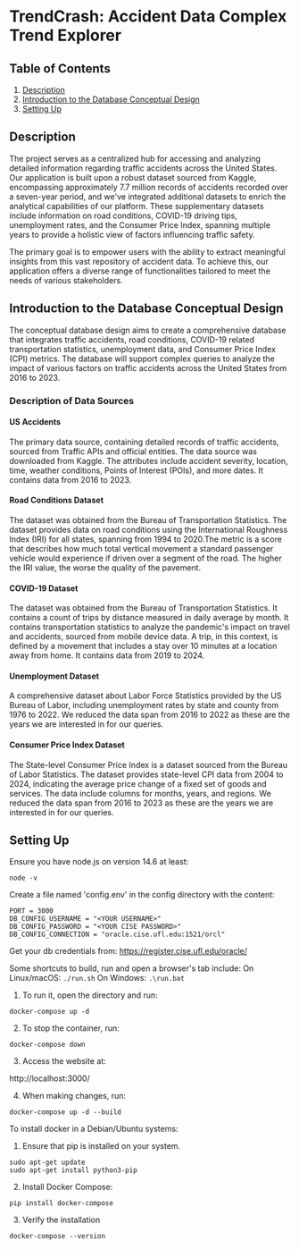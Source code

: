 # TrendCrash: Accident Data Complex Trend Explorer

## Table of Contents

1. [Description](#Description)
2. [Introduction to the Database Conceptual Design](#Introduction-to-the-Database-Conceptual-Design)
3. [Setting Up](#Setting-Up)

## Description

The project serves as a centralized hub for accessing and analyzing detailed information regarding traffic accidents across the United States. Our application is built upon a robust dataset sourced from Kaggle, encompassing approximately 7.7 million records of accidents recorded over a seven-year period, and we've integrated additional datasets to enrich the analytical capabilities of our platform. These supplementary datasets include information on road conditions, COVID-19 driving tips, unemployment rates, and the Consumer Price Index, spanning multiple years to provide a holistic view of factors influencing traffic safety.

The primary goal is to empower users with the ability to extract meaningful insights from this vast repository of accident data. To achieve this, our application offers a diverse range of functionalities tailored to meet the needs of various stakeholders.

## Introduction to the Database Conceptual Design

The conceptual database design aims to create a comprehensive database that integrates traffic accidents, road conditions, COVID-19 related transportation statistics, unemployment data, and Consumer Price Index (CPI) metrics. The database will support complex queries to analyze the impact of various factors on traffic accidents across the United States from 2016 to 2023.

### Description of Data Sources

#### US Accidents

The primary data source, containing detailed records of traffic accidents, sourced from Traffic APIs and official entities. The data source was downloaded from Kaggle. The attributes include accident severity, location, time, weather conditions, Points of Interest (POIs), and more dates. It contains data from 2016 to 2023.

#### Road Conditions Dataset

The dataset was obtained from the Bureau of Transportation Statistics. The dataset provides data on road conditions using the International Roughness Index (IRI) for all states, spanning from 1994 to 2020.The metric is a score that describes how much total vertical movement a standard passenger vehicle would experience if driven over a segment of the road. The higher the IRI value, the worse the quality of the pavement.

#### COVID-19 Dataset

The dataset was obtained from the Bureau of Transportation Statistics. It contains a count of trips by distance measured in daily average by month. It contains transportation statistics to analyze the pandemic's impact on travel and accidents, sourced from mobile device data. A trip, in this context, is defined by a movement that includes a stay over 10 minutes at a location away from home. It contains data from 2019 to 2024.

#### Unemployment Dataset

A comprehensive dataset about Labor Force Statistics provided by the US Bureau of Labor, including unemployment rates by state and county from 1976 to 2022. We reduced the data span from 2016 to 2022 as these are the years we are interested in for our queries.

#### Consumer Price Index Dataset

The State-level Consumer Price Index is a dataset sourced from the Bureau of Labor Statistics. The dataset provides state-level CPI data from 2004 to 2024, indicating the average price change of a fixed set of goods and services. The data include columns for months, years, and regions. We reduced the data span from 2016 to 2023 as these are the years we are interested in for our queries.

## Setting Up

Ensure you have node.js on version 14.6 at least:

```
node -v
```

Create a file named 'config.env' in the config directory with the content:

```
PORT = 3000
DB_CONFIG_USERNAME = "<YOUR USERNAME>"
DB_CONFIG_PASSWORD = "<YOUR CISE PASSWORD>"
DB_CONFIG_CONNECTION = "oracle.cise.ufl.edu:1521/orcl"
```

Get your db credentials from: https://register.cise.ufl.edu/oracle/

Some shortcuts to build, run and open a browser's tab include:
On Linux/macOS: ```./run.sh```
On Windows: ```.\run.bat```

1. To run it, open the directory and run:

```
docker-compose up -d
```

2. To stop the container, run:

```
docker-compose down
```

3. Access the website at:

http://localhost:3000/

4. When making changes, run:

```
docker-compose up -d --build
```

To install docker in a Debian/Ubuntu systems:

1. Ensure that pip is installed on your system.

```
sudo apt-get update
sudo apt-get install python3-pip
```

2. Install Docker Compose:

```
pip install docker-compose
```

3. Verify the installation

```
docker-compose --version
```
